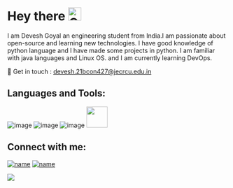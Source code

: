   # Hey there       <img alt="GIF" src="https://github.com/TheDudeThatCode/TheDudeThatCode/blob/master/Assets/wave.gif" width="30" />
     
 
 
 I am Devesh Goyal an engineering student from India.I am passionate about open-source and learning new technologies. I have good knowledge of python language and I   have made some projects in python. I am familiar with java languages and Linux OS. and I am currently learning DevOps.
                                                      
  
 
	

💬 Get in touch : devesh.21bcon427@jecrcu.edu.in



## Languages and Tools:

![image](https://user-images.githubusercontent.com/93080269/175566548-306dcb48-d75d-4ae6-b007-c03d3c180ac8.png)
![image](https://user-images.githubusercontent.com/93080269/175566378-4e471baa-3e1d-46c6-9f43-6d73b425205e.png)
![image](https://user-images.githubusercontent.com/93080269/175567686-c5da7bf3-ba61-487d-86f2-a536561ffb11.png)
<a href="url"><img src="http://user-images.githubusercontent.com/93080269/175567660-26d42a83-7234-444d-960a-f0c59b699707.png" height="48" width="48" ></a>

## Connect with me:
[![name](https://user-images.githubusercontent.com/93080269/175568881-c09d9090-c08c-4c26-9592-dc3030dd8759.png)](https://www.linkedin.com/in/devesh-goyal-99a5561a1/)
[![name](https://user-images.githubusercontent.com/93080269/175569016-b151f6d9-7b40-4948-9526-70436b8a4744.png)](https://twitter.com/Deveshhere_)












<img src="https://github.com/TheDudeThatCode/TheDudeThatCode/blob/master/Assets/Developer.gif" width="px">




